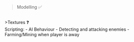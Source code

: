 > Modelling ✅
<br>
>Textures ❓
<br>
Scripting:
- AI Behaviour
- Detecting and attacking enemies
- Farming/Mining when player is away
